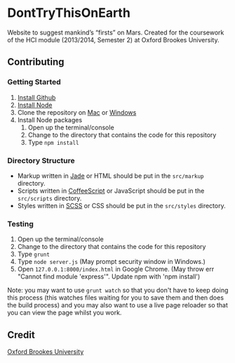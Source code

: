 # DontTryThisOnEarth
Website to suggest mankind’s “firsts” on Mars. Created for the coursework of the HCI module (2013/2014, Semester 2) at Oxford Brookes University.

## Contributing
### Getting Started
1. [Install Github](https://help.github.com/articles/set-up-git)
2. [Install Node](http://nodejs.org/)
3. Clone the repository on [Mac](github-mac://openRepo/https://github.com/ryansmith94/DontTryThisOnEarth) or [Windows](github-windows://openRepo/https://github.com/ryansmith94/DontTryThisOnEarth)
4. Install Node packages
	1. Open up the terminal/console
	2. Change to the directory that contains the code for this repository
	3. Type `npm install`

### Directory Structure
- Markup written in [Jade](http://jade-lang.com/) or HTML should be put in the `src/markup` directory.
- Scripts written in [CoffeeScript](http://coffeescript.org/) or JavaScript should be put in the `src/scripts` directory.
- Styles written in [SCSS](http://sass-lang.com/) or CSS should be put in the `src/styles` directory.

### Testing
1. Open up the terminal/console
2. Change to the directory that contains the code for this repository
3. Type `grunt`
4. Type `node server.js` (May prompt security window in Windows.)
5. Open `127.0.0.1:8000/index.html` in Google Chrome. (May throw err "Cannot find module 'express'". Update npm with 'npm install') 

Note: you may want to use `grunt watch` so that you don't have to keep doing this process (this watches files waiting for you to save them and then does the build process) and you may also want to use a live page reloader so that you can view the page whilst you work.


## Credit
[Oxford Brookes University](http://www.brookes.ac.uk)


